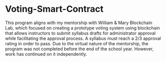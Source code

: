 # Voting-Smart-Contract

This program aligns with my mentorship with William & Mary Blockchain Lab, which focused on creating a prototype voting system using blockchain that allows instructors to submit syllabus drafts for administrator approval while facilitating the approval process. A syllabus must reach a 2/3 approval rating in order to pass. Due to the virtual nature of the mentorship, the program was not completed before the end of the school year. However, work has continued on it independently.
